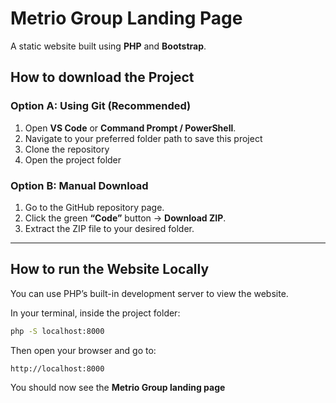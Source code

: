 
# Metrio Group Landing Page
A static website built using **PHP** and **Bootstrap**.

## How to download the Project

### Option A: Using Git (Recommended)

1. Open **VS Code** or **Command Prompt / PowerShell**.
2. Navigate to your preferred folder path to save this project
3. Clone the repository
4. Open the project folder

### Option B: Manual Download

1. Go to the GitHub repository page.
2. Click the green **“Code”** button → **Download ZIP**.
3. Extract the ZIP file to your desired folder.

---

## How to run the Website Locally

You can use PHP’s built-in development server to view the website.

In your terminal, inside the project folder:
```bash
php -S localhost:8000
```
Then open your browser and go to:
```
http://localhost:8000
```
You should now see the **Metrio Group landing page**
